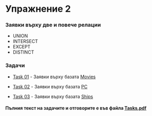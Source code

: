 # Упражнение 2

### Заявки върху две и повече релации

- UNION
- INTERSECT
- EXCEPT
- DISTINCT

### Задачи
- [Task 01](<./Task01/>) - Заявки върху базата [Movies](<../Scripts/Exercises_01-06/Movies.sql>)

- [Task 02](<./Task02/>) - Заявки върху базата [PC](<../Scripts/Exercises_01-06/PC.sql>)

- [Task 03](<./Task03/>) - Заявки върху базата [Ships](<../Scripts/Exercises_01-06/Ships.sql>)

#### Пълния текст на задачите и отговорите е във файла [Tasks.pdf](<./Tasks.pdf>)